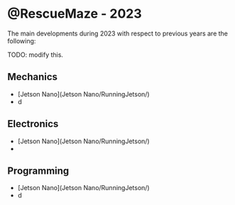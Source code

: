 # @RescueMaze - 2023

The main developments during 2023 with respect to previous years are the following:


TODO: modify this.
## Mechanics

- [Jetson Nano](Jetson Nano/RunningJetson/)
- d

## Electronics

- [Jetson Nano](Jetson Nano/RunningJetson/)
-

## Programming

- [Jetson Nano](Jetson Nano/RunningJetson/)
- d
